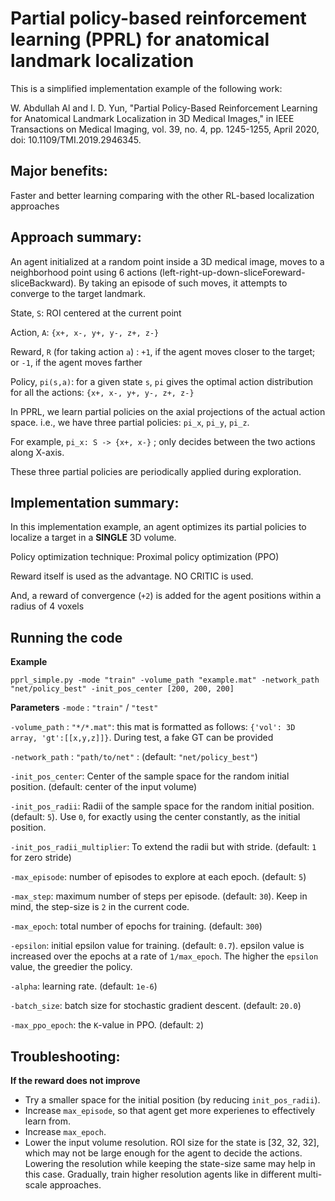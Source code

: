 # Partial policy-based reinforcement learning (PPRL) for anatomical landmark localization

This is a simplified implementation example of the following work:

W. Abdullah Al and I. D. Yun, "Partial Policy-Based Reinforcement Learning for Anatomical Landmark Localization in 3D Medical Images," in IEEE Transactions on Medical Imaging, vol. 39, no. 4, pp. 1245-1255, April 2020, doi: 10.1109/TMI.2019.2946345.

## Major benefits: 
Faster and better learning comparing with the other RL-based localization approaches


## Approach summary:
An agent initialized at a random point inside a 3D medical image, moves to a neighborhood point using 6 actions (left-right-up-down-sliceForeward-sliceBackward). By taking an episode of such moves, it attempts to converge to the target landmark.

State, `S`: ROI centered at the current point

Action, `A`: `{x+, x-, y+, y-, z+, z-}`

Reward, `R` (for taking action `a`) : `+1`, if the agent moves closer to the target; or `-1`, if the agent moves farther

Policy, `pi(s,a)`: for a given state `s`, `pi` gives the optimal action distribution for all the actions: `{x+, x-, y+, y-, z+, z-}`

In PPRL, we learn partial policies on the axial projections of the actual action space.
i.e., we have three partial policies: `pi_x`, `pi_y`, `pi_z`. 

For example, `pi_x: S -> {x+, x-}` ; only decides between the two actions along X-axis. 

These three partial policies are periodically applied during exploration.

## Implementation summary:
In this implementation example, an agent optimizes its partial policies to localize a target in a **SINGLE** 3D volume.

Policy optimization technique: Proximal policy optimization (PPO)

Reward itself is used as the advantage. NO CRITIC is used.

And, a reward of convergence (`+2`) is added for the agent positions within a radius of 4 voxels

## Running the code
**Example**

`pprl_simple.py -mode "train" -volume_path "example.mat" -network_path "net/policy_best" -init_pos_center [200, 200, 200]`

**Parameters**
`-mode` : `"train"` / `"test"`

`-volume_path` : `"*/*.mat"`: this mat is formatted as follows: `{'vol': 3D array, 'gt':[[x,y,z]]}`. During test, a fake GT can be provided

`-network_path` : `"path/to/net"` : (default: `"net/policy_best"`)

`-init_pos_center`: Center of the sample space for the random initial position. (default: center of the input volume)

`-init_pos_radii`: Radii of the sample space for the random initial position. (default: `5`). Use `0`, for exactly using the center constantly, as the initial position.

`-init_pos_radii_multiplier`: To extend the radii but with stride. (default: `1` for zero stride)

`-max_episode`: number of episodes to explore at each epoch. (default: `5`)

`-max_step`: maximum number of steps per episode. (default: `30`). Keep in mind, the step-size is `2` in the current code.

`-max_epoch`: total number of epochs for training. (default: `300`)

`-epsilon`: initial epsilon value for training. (default: `0.7`). epsilon value is increased over the epochs at a rate of `1/max_epoch`. The higher the `epsilon` value, the greedier the policy.

`-alpha`: learning rate. (default: `1e-6`)

`-batch_size`: batch size for stochastic gradient descent. (default: `20.0`)

`-max_ppo_epoch`: the `K`-value in PPO. (default: `2`)

## Troubleshooting:
**If the reward does not improve**

- Try a smaller space for the initial position (by reducing `init_pos_radii`). 
- Increase `max_episode`, so that agent get more experienes to effectively learn from.
- Increase `max_epoch`.
- Lower the input volume resolution. ROI size for the state is [32, 32, 32], which may not be large enough for the agent to decide the actions. Lowering the resolution while keeping the state-size same may help in this case. Gradually, train higher resolution agents like in different multi-scale approaches.







